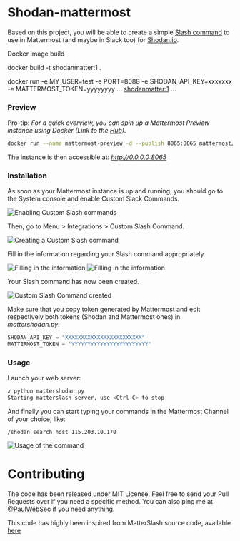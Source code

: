 # Shodan-mattermost

Based on this project, you will be able to create a simple [Slash command](https://docs.mattermost.com/developer/slash-commands.html) to use in Mattermost (and maybe in Slack too) for [Shodan.io](https://www.shodan.io/). 

Docker image build

docker build -t shodanmatter:1 .

docker run -e MY_USER=test -e PORT=8088 -e SHODAN_API_KEY=xxxxxxx -e MATTERMOST_TOKEN=yyyyyyyy  ... <shodanmatter:1> ...

### Preview

Pro-tip: *For a quick overview, you can spin up a Mattermost Preview instance using Docker (Link to the [Hub](https://hub.docker.com/r/mattermost/mattermost-preview/)).*

```bash
docker run --name mattermost-preview -d --publish 8065:8065 mattermost/mattermost-preview
```

The instance is then accessible at: *http://0.0.0.0:8065*

### Installation

As soon as your Mattermost instance is up and running, you should go to the System console and enable Custom Slack Commands.

![Enabling Custom Slash commands](https://github.com/PaulSec/Shodan-mattermost/blob/master/files/enable_notifications.png?raw=true)

Then, go to Menu > Integrations > Custom Slash Command.

![Creating a Custom Slash command](https://github.com/PaulSec/Shodan-mattermost/blob/master/files/create_slash_command.png?raw=true)

Fill in the information regarding your Slash command appropriately.

![Filling in the information](https://github.com/PaulSec/Shodan-mattermost/blob/master/files/fill_information_1.png?raw=true)
![Filling in the information](https://github.com/PaulSec/Shodan-mattermost/blob/master/files/fill_information_2.png?raw=true)

Your Slash command has now been created.

![Custom Slash Command created](https://github.com/PaulSec/Shodan-mattermost/blob/master/files/slash_command_created.png?raw=true)

Make sure that you copy token generated by Mattermost and edit respectively both tokens (Shodan and Mattermost ones) in *mattershodan.py*.

```python
SHODAN_API_KEY = "XXXXXXXXXXXXXXXXXXXXXXXX"
MATTERMOST_TOKEN = "YYYYYYYYYYYYYYYYYYYYYYYY"
```

### Usage

Launch your web server: 


```bash
✗ python mattershodan.py
Starting matterslash server, use <Ctrl-C> to stop
```

And finally you can start typing your commands in the Mattermost Channel of your choice, like: 

```
/shodan_search_host 115.203.10.170
```

![Usage of the command](https://github.com/PaulSec/Shodan-mattermost/blob/master/files/usage.png?raw=true)

# Contributing

The code has been released under MIT License. Feel free to send your Pull Requests over if you need a specific method. 
You can also ping me at [@PaulWebSec](https://twitter.com/PaulWebSec) if you need anything.

This code has highly been inspired from MatterSlash source code, available [here](https://github.com/bitbackofen/slash-server-for-mattermost/blob/master/matterslash.py)
